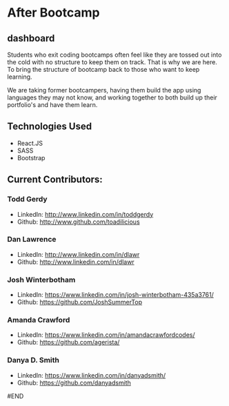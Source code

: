 # After Bootcamp

## dashboard

Students who exit coding bootcamps often feel like they are tossed out into the cold with no structure to keep them on track.  That is why we are here.  To bring the structure of bootcamp back to those who want to keep learning.

We are taking former bootcampers, having them build the app using languages they may not know, and working together to both build up their portfolio's and have them learn.


## Technologies Used
- React.JS
- SASS
- Bootstrap

## Current Contributors:

### Todd Gerdy
- LinkedIn: http://www.linkedin.com/in/toddgerdy
- Github:   http://www.github.com/toadilicious

### Dan Lawrence
- LinkedIn: http://www.linkedin.com/in/dlawr
- Github:   http://www.linkedin.com/in/dlawr

### Josh Winterbotham
- LinkedIn: https://www.linkedin.com/in/josh-winterbotham-435a3761/
- Github:   https://github.com/JoshSummerTop

### Amanda Crawford
- LinkedIn: https://www.linkedin.com/in/amandacrawfordcodes/
- Github: https://github.com/agerista/

### Danya D. Smith
- LinkedIn: https://www.linkedin.com/in/danyadsmith/
- Github: https://github.com/danyadsmith


























#END
